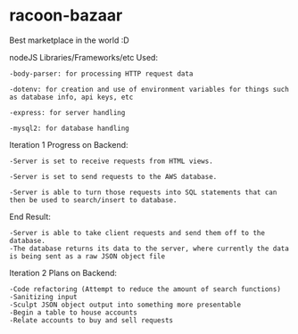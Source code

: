 # racoon-bazaar

Best marketplace in the world :D


nodeJS Libraries/Frameworks/etc Used: 

    -body-parser: for processing HTTP request data
    
    -dotenv: for creation and use of environment variables for things such as database info, api keys, etc
    
    -express: for server handling
    
    -mysql2: for database handling

Iteration 1 Progress on Backend:

    -Server is set to receive requests from HTML views.
    
    -Server is set to send requests to the AWS database.
    
    -Server is able to turn those requests into SQL statements that can then be used to search/insert to database.
    
End Result:

    -Server is able to take client requests and send them off to the database. 
    -The database returns its data to the server, where currently the data
    is being sent as a raw JSON object file
    

Iteration 2 Plans on Backend:

    -Code refactoring (Attempt to reduce the amount of search functions)
    -Sanitizing input
    -Sculpt JSON object output into something more presentable
    -Begin a table to house accounts
    -Relate accounts to buy and sell requests
